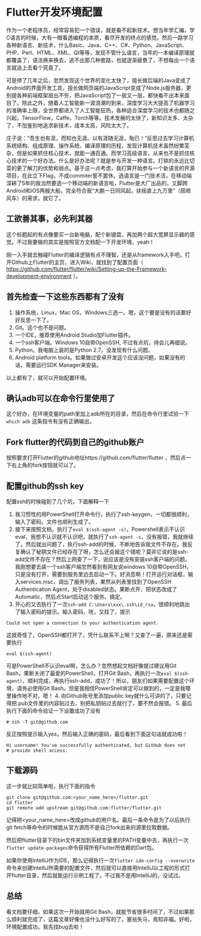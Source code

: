 # Flutter开发环境配置

作为一个老程序员，经常容易犯一个错误，就是看不起新技术。想当年学汇编，学C语言的时候，大有一眼看透编程的本质，看尽开发的终点的感觉。然后一路学习各种新语言、新技术，什么Basic、Java、C++、C#、Python、JavaScript、PHP、Perl、HTML、XML、Qt等等，发现不管什么语言，当年的一本编译原理就都覆盖了，语法换来换去，逃不出那几种套路，也就逐渐疲惫了，不想每出一个语言就追上去看个究竟了。

可是停了几年之后，忽然发现这个世界的变化太快了，擅长做后端的Java变成了Android的界面开发工具，擅长做网页端的JavaScript变成了Node.js服务器，更别提各种前端框架层出不穷，把JavaScript包了一层又一层，都快看不出本来面目了。除此之外，随着人工智能新一波浪潮的到来，深度学习大大提高了机器学习的准确率上限，全世界都进入了人工智能狂热，各种适合深度学习的技术也都随之兴起，TensorFlow，Caffe，Torch等等。技术发展的太快了，新知识太多、太杂了，不加鉴别地追求新技术，成本太高，风险太大了。

庄子说：“吾生也有涯，而知也无涯。以有涯随无涯，殆已！”反思过去学习计算机系统结构、组成原理、操作系统、编译原理的历程，发现计算机技术虽然纷繁芜杂，但是如果抓住核心技术，就能一通百通。而学习高级语言，从来也不是抓住核心技术的一个好办法。什么是好办法呢？就是参与开发一种语言。打铁的永远比切菜的更了解刀的优势和弱点。基于这一点考虑，我打算开始参与一个新语言的开源项目，在此立下Flag，不成commiter誓不罢休。选语言是一门技术活，在移动端深耕了5年的我当然要选一个移动端的新语言啦，Flutter是大厂出品的，又脚跨Android和iOS两艘大船，完全符合我“大鹏一日同风起，扶摇直上九万里”（搭顺风车）的需求，就它了。

## 工欲善其事，必先利其器

这个标题起的有点像要买一台新电脑，配个新键盘，再加两个超大宽屏显示器的感觉。不过我要做的其实是按照官方文档配一下开发环境，yeah！

刚一入手就去触碰Flutter的编译逻辑有点不理智，还是从framework入手吧。打开Github上Flutter的主页，进入Wiki，就找到了配置页面（ https://github.com/flutter/flutter/wiki/Setting-up-the-Framework-development-environment ）。

## 首先检查一下这些东西都有了没有

1. 操作系统，Linux，Mac OS，Windows三选一。嗯，这个要是没有的话要好好反思一下了。
2. Git。这个也不是问题。
3. 一个IDE，推荐使用Android Studio加Flutter插件。
4. 一个ssh客户端。Windows 10自带OpenSSH, 不过有点坑，待会儿再细说。
5. Python。我电脑上装的是Python 2.7，没发现有什么问题。
6. Android platform tools。如果做过安卓开发这个应该没问题，如果没有的话，需要运行SDK Manager来安装。

以上都有了，就可以开始配置环境。

## 确认adb可以在命令行里使用了

这个好办，在环境变量的path里加上adb所在的目录，然后在命令行里试验一下 `which adb` 这条指令有没有正确输出。

## Fork flutter的代码到自己的github账户

按照要求打开Flutter的github地址https://github.com/flutter/flutter ，然后点一下右上角的fork按钮就可以了。

## 配置github的ssh key

配置ssh的时候碰到了几个坑，下面解释一下

1. 我习惯性的用PowerShell打开命令行，执行了ssh-keygen，一切都很顺利，输入了密码，文件也顺利生成了。
2. 接下来按照文档，执行了`eval $(ssh-agent -s)`，Powershell表示不认识eval，我想不认识就不认识吧，就执行了`ssh-agent -s`，没有报错，我就继续了。然后就出问题了，执行ssh-add的时候，不断地告诉我文件不存在。我反复确认了秘钥文件已经存在了呀，怎么还会报这个错呢？莫非它说的是ssh-add文件不存在？然后上网查了一下，说应该是没有安装ssh客户端的问题。我刚想要去装一个ssh客户端忽然看到有网友说windows 10自带OpenSSH，只是没有打开，需要到服务里边去启动一下。好消息啊！打开运行对话框，输入services.msc，调出了服务列表，果然从列表里找到了OpenSSH Authentication Agent，处于disabled状态。果断点开，把状态改成了Automatic，然后点Start启动这个服务。搞定。
3. 开心的又去执行了一次`ssh-add C:\Users\xxx\.ssh\id_rsa`，很顺利地跳出了输入密码的提示。输入密码，咣，又挂了，提示
```
Could not open a connection to your authentication agent.
```
这就奇怪了，OpenSSH都打开了，凭什么联系不上啊？又查了一遍，原来还是需要执行
```
eval $(ssh-agent)
```
可是PowerShell不认识eval啊，怎么办？忽然想起文档好像提过建议用Git Bash，果断关闭了最爱的PowerShell，打开Git Bash，再执行一次`eval $(ssh-agent)`，顺利完成，再执行ssh-add，成功了！所以，朋友们如果需要配置这个环境，请务必使用Git Bash。但是我相信PowerShell肯定可以做到的，一定是我哪里操作地不对，嗯！
4. 向Github账号里添加public key就什么可讲的了，只要记得把.pub文件里的内容贴过去，别把私钥贴过去就行了，要不然会报错。
5. 最后执行下面的命令验证一下设置成功了没有
```
# ssh -T git@github.com
```
反正按照提示输入yes，然后输入正确的密码，最后看到下面这句话就成功啦！
```
Hi username! You've successfully authenticated, but GitHub does not
# provide shell access.
```

## 下载源码
这一步就比较简单啦，执行下面的指令
```
git clone git@github.com:<your_name_here>/flutter.git
cd flutter
git remote add upstream git@github.com:flutter/flutter.git
```
记得把<your_name_here>改成github的用户名。最后一条命令是为了以后执行git fetch等命令的时候能从官方源而不是自己fork出来的源里拉取数据。

然后把flutter目录下的bin文件夹加到系统变量里的PATH变量中去，再执行一次`flutter update-packages`命令获得所有Flutter所依赖的Dart包。

如果你使用IntelliJ作为IDE，那么记得执行一次`flutter ide-config --overwrite`命令来创建IntelliJ所需要的配置文件，然后就可以直接用IntelliJ以工程的形式打开flutter目录，然后就能运行示例工程了。不过我不是用IntelliJ的，没试过。

## 总结

看文档要仔细，如果这次一开始就用Git Bash，就能节省很多时间了，不过如果那么顺利就完成了，这篇文章好像也没什么好写的了。塞翁失马，焉知非福。好啦，环境配置成功，我先找bug去啦！
